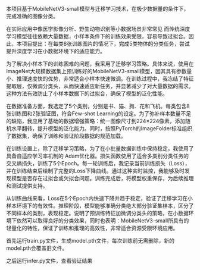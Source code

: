 本项目基于MobileNetV3-small模型与迁移学习技术，在极少数据量的条件下，完成准确的图像分类。

在实际应用中像医学影像分析、野生动物识别等小数据场景非常常见
而传统深度学习模型往往依赖大量数据，小样本条件下的训练效果受限，容易导致过拟合。因此，本项目提出：在每类8张训练图片的情况下，完成5类物体的分类任务，尝试提升深度学习在小数据环境下的适应能力。


为了解决小样本下的训练困难的问题，我采用了迁移学习策略。具体来说，使用在ImageNet大规模数据集上预训练好的MobileNetV3-small模型，因其具有参数量小、推理速度快的优势，非常适合小样本快速微调。在训练过程中，我冻结了特征提取层，仅微调分类头，从而快速适应新任务，并显著减少了对大量数据的需求。这种方法有效防止了小样本数据下的过拟合，确保了模型的泛化性能。

在数据准备方面，我选定了5个类别，分别是书、猫、狗、花和飞机。每类包含8张训练图和2张验证图，符合Few-shot Learning的设定。为了弥补样本数量不足的缺陷，我应用了基础的数据增强策略：统一图像尺寸到224×224像素，添加随机水平翻转，提升模型的泛化能力。同时，按照PyTorch的ImageFolder标准组织了数据集，确保了训练和验证阶段数据的规范加载。

在训练设置上，除了迁移学习策略，为了在小批量数据训练中保持稳定，我使用了具备自适应学习率机制的 Adam优化器。损失函数使用了适合多类别分类任务的交叉熵损失，训练了5个Epoch。每一轮训练后，我记录当前训练损失（Loss），并在训练结束后绘制了完整的Loss下降曲线。通过这种实时监控，我能够及时发现模型是否存在过拟合或欠拟合问题。训练完成后，将模型权重保存，为后续推理和测试提供支持。

从训练曲线来看，Loss在5个Epoch内快速下降并趋于稳定，验证了迁移学习在小样本环境下的有效性。推理阶段，模型能够准确分类绝大部分验证集样本，区分了不同样本的类别，表现稳定。说明了预训练特征加微调分类头的策略，在小数据环境下依然可以取得良好的分类效果，同时也表明：MobileNetV3-small所具有的轻量化的特性，保证了训练和推理的高效性，非常适合资源受限环境应用。

首先运行train.py文件，生成model.pth文件，每次训练前无需删除，新的model.pth会覆盖旧文件。

之后运行infer.py文件，查看验证结果
